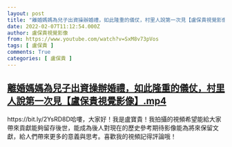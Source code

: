 ```yaml
---
layout: post
title: "離婚媽媽為兒子出資操辦婚禮，如此隆重的儀仗，村里人說第一次見【盧保貴視覺影像】.mp4"
date: 2022-02-07T11:12:54.000Z
author: 盧保貴視覺影像
from: https://www.youtube.com/watch?v=SxM8v73pVos
tags: [ 盧保貴 ]
comments: True
categories: [ 盧保貴 ]
---
```

<!--1644232374000-->
[離婚媽媽為兒子出資操辦婚禮，如此隆重的儀仗，村里人說第一次見【盧保貴視覺影像】.mp4](https://www.youtube.com/watch?v=SxM8v73pVos)
------

<div>
https://bit.ly/2YsRD8D哈嘍，大家好！我是盧寶貴！我拍攝的視頻希望能給大家帶來貢獻能夠留存後世，能成為後人對現在的歷史參考期待影像能為將來保留文獻，給人們帶來更多的意義與思考。喜歡我的視頻記得評論哦！
</div>
